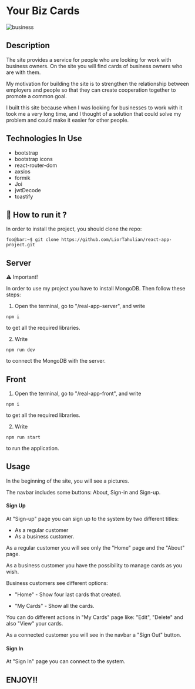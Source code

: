 # Your Biz Cards

![business](https://github.com/Talia18/react-app-project/assets/111443123/4e453fd9-4081-4a67-b434-1e1a1405b319)

## Description

The site provides a service for people who are looking for work with business owners. On the site you will find cards of business owners who are with them.

My motivation for building the site is to strengthen the relationship between employers and people so that they can create cooperation together to promote a common goal.

I built this site because when I was looking for businesses to work with it took me a very long time, and I thought of a solution that could solve my problem and could make it easier for other people.

## Technologies In Use

- bootstrap
- bootstrap icons
- react-router-dom
- axsios
- formik
- Joi
- jwtDecode
- toastify

 ## 🚀 How to run it ?

In order to install the project, you should clone the repo:

```
foo@bar:~$ git clone https://github.com/LiorTahulian/react-app-project.git
```

## Server

⚠️ Important!

In order to use my project you have to install MongoDB. Then follow these steps:

1. Open the terminal, go to "/real-app-server", and write

```
npm i
```

to get all the required libraries.

2. Write

```
npm run dev
```

to connect the MongoDB with the server.

## Front

1. Open the terminal, go to "/real-app-front", and write

```
npm i
```

to get all the required libraries.

2. Write

```
npm run start
```

to run the application.

## Usage

In the beginning of the site, you will see a pictures.

The navbar includes some buttons: About, Sign-in and Sign-up.

#### Sign Up

At "Sign-up" page you can sign up to the system by two different titles:

- As a regular customer 
- As a business customer.

As a regular customer you will see only the "Home" page and the "About" page.

As a business customer you have the possibility to manage cards as you wish.

Business customers see different options:

- "Home" - Show four last cards that created.

- "My Cards" - Show all the cards.

You can do different actions in "My Cards" page like: "Edit", "Delete" and also "View" your cards.

As a connected customer you will see in the navbar a "Sign Out" button.

#### Sign In

At "Sign In" page you can connect to the system.

## ENJOY!!
